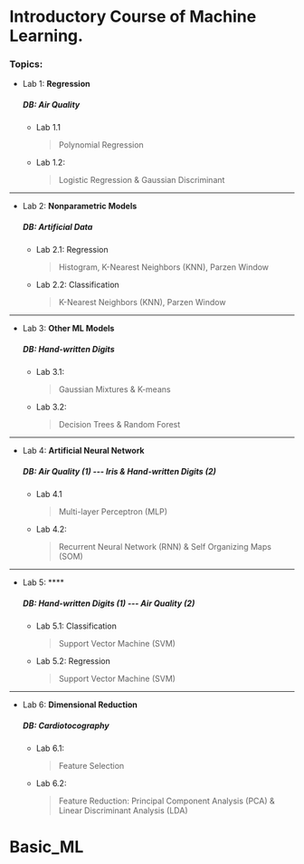 # Introductory Course of Machine Learning.

### Topics: 

- Lab 1: **Regression**
    ##### DB: Air Quality
	- Lab 1.1 
		>    Polynomial Regression
		
	 - Lab 1.2: 
		>    Logistic Regression & Gaussian Discriminant
----------------------
- Lab 2: **Nonparametric Models**
     ##### DB: 	Artificial Data 
	- Lab 2.1: Regression
		 >    Histogram, 
		 K-Nearest Neighbors (KNN), 
		 Parzen Window  
		 
	 -  Lab 2.2: Classification
		 >    K-Nearest Neighbors (KNN),
		 Parzen Window
----------------------
- Lab 3: **Other ML Models**
     ##### DB: Hand-written Digits	
	- Lab 3.1: 
		>   Gaussian Mixtures & K-means 
		
	- Lab 3.2:
		> Decision Trees & Random Forest
----------------------
- Lab 4: **Artificial Neural Network**
     ##### DB: Air Quality (1) --- Iris & Hand-written Digits (2)
  - Lab 4.1
	  >    Multi-layer Perceptron (MLP) 
	  
   - Lab 4.2:
	   >    Recurrent Neural Network (RNN) & Self Organizing Maps (SOM)
----------------------
- Lab 5: ****
     ##### DB: Hand-written Digits (1) --- Air Quality (2)
	- Lab 5.1: Classification
		> Support Vector Machine (SVM) 
		
	- Lab 5.2: Regression
		>Support Vector Machine (SVM) 
----------------------
- Lab 6: **Dimensional Reduction**
     ##### DB: Cardiotocography
	- Lab 6.1: 
		>    Feature Selection 
		
	- Lab 6.2:
		>  Feature Reduction: 
		Principal Component Analysis (PCA) & Linear Discriminant Analysis (LDA)
# Basic_ML
